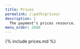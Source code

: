 ```yaml
---
title: Prices
permalink: /:path/prices/
description: |
  The payment's prices resource.
menu_order: 2600
---
```


{% include prices.md %}
